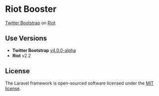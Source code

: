 
# Riot Booster

[Twitter Bootstrap](http://getbootstrap.com/) on [Riot](http://riotjs.com/)

## Use Versions

- **Twitter Bootstrap** [v4.0.0-alpha](http://v4-alpha.getbootstrap.com/)
- **Riot** v2.2

## License

The Laravel framework is open-sourced software licensed under the [MIT license](http://opensource.org/licenses/MIT).

